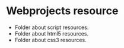 

# Webprojects resource

* Folder about script resources.
* Folder about html5 resources.
* Folder about css3 resources.


